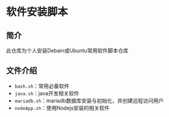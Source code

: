 # 软件安装脚本
## 简介
此仓库为个人安装Debain或Ubuntu常用软件脚本仓库
## 文件介绍
- `bash.sh`：常用必备软件
- `java.sh`：java开发相关软件
- `mariadb.sh`：mariadb数据库安装与初始化，并创建远程访问用户
- `nodeApp.sh`：使用Nodejs安装的相关软件
